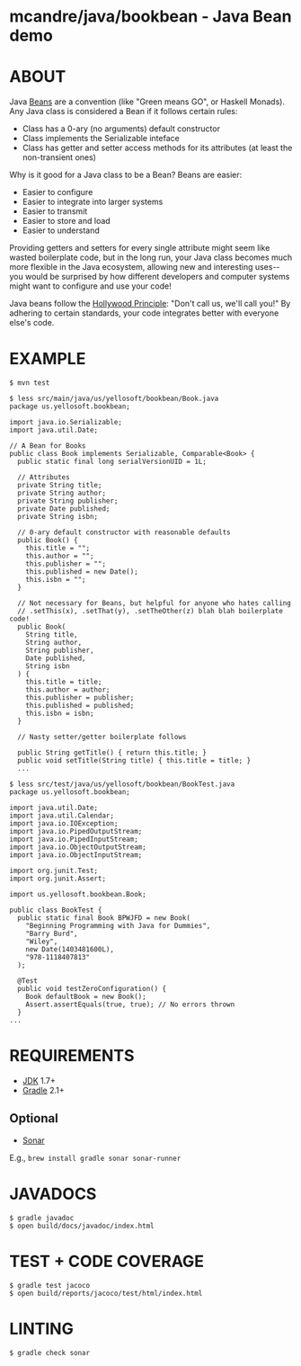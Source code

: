# mcandre/java/bookbean - Java Bean demo

# ABOUT

Java [Beans](https://en.wikipedia.org/wiki/JavaBeans) are a convention (like "Green means GO", or Haskell Monads). Any Java class is considered a Bean if it follows certain rules:

* Class has a 0-ary (no arguments) default constructor
* Class implements the Serializable inteface
* Class has getter and setter access methods for its attributes (at least the non-transient ones)

Why is it good for a Java class to be a Bean? Beans are easier:

* Easier to configure
* Easier to integrate into larger systems
* Easier to transmit
* Easier to store and load
* Easier to understand

Providing getters and setters for every single attribute might seem like wasted boilerplate code, but in the long run, your Java class becomes much more flexible in the Java ecosystem, allowing new and interesting uses--you would be surprised by how different developers and computer systems might want to configure and use your code!

Java beans follow the [Hollywood Principle](http://en.wikipedia.org/wiki/Hollywood_principle): "Don't call us, we'll call you!" By adhering to certain standards, your code integrates better with everyone else's code.

# EXAMPLE

```
$ mvn test

$ less src/main/java/us/yellosoft/bookbean/Book.java
package us.yellosoft.bookbean;

import java.io.Serializable;
import java.util.Date;

// A Bean for Books
public class Book implements Serializable, Comparable<Book> {
  public static final long serialVersionUID = 1L;

  // Attributes
  private String title;
  private String author;
  private String publisher;
  private Date published;
  private String isbn;

  // 0-ary default constructor with reasonable defaults
  public Book() {
    this.title = "";
    this.author = "";
    this.publisher = "";
    this.published = new Date();
    this.isbn = "";
  }

  // Not necessary for Beans, but helpful for anyone who hates calling
  // .setThis(x), .setThat(y), .setTheOther(z) blah blah boilerplate code!
  public Book(
    String title,
    String author,
    String publisher,
    Date published,
    String isbn
  ) {
    this.title = title;
    this.author = author;
    this.publisher = publisher;
    this.published = published;
    this.isbn = isbn;
  }

  // Nasty setter/getter boilerplate follows

  public String getTitle() { return this.title; }
  public void setTitle(String title) { this.title = title; }
  ...

$ less src/test/java/us/yellosoft/bookbean/BookTest.java
package us.yellosoft.bookbean;

import java.util.Date;
import java.util.Calendar;
import java.io.IOException;
import java.io.PipedOutputStream;
import java.io.PipedInputStream;
import java.io.ObjectOutputStream;
import java.io.ObjectInputStream;

import org.junit.Test;
import org.junit.Assert;

import us.yellosoft.bookbean.Book;

public class BookTest {
  public static final Book BPWJFD = new Book(
    "Beginning Programming with Java for Dummies",
    "Barry Burd",
    "Wiley",
    new Date(1403481600L),
    "978-1118407813"
  );

  @Test
  public void testZeroConfiguration() {
    Book defaultBook = new Book();
    Assert.assertEquals(true, true); // No errors thrown
  }
...
```

# REQUIREMENTS

* [JDK](http://www.oracle.com/technetwork/java/javase/downloads/index.html) 1.7+
* [Gradle](http://gradle.org/) 2.1+

## Optional

* [Sonar](http://www.sonarqube.org/)

E.g., `brew install gradle sonar sonar-runner`

# JAVADOCS

```
$ gradle javadoc
$ open build/docs/javadoc/index.html
```

# TEST + CODE COVERAGE

```
$ gradle test jacoco
$ open build/reports/jacoco/test/html/index.html
```

# LINTING

```
$ gradle check sonar
```